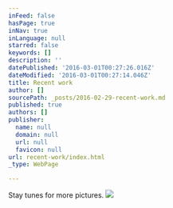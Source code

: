 ```yaml
---
inFeed: false
hasPage: true
inNav: true
inLanguage: null
starred: false
keywords: []
description: ''
datePublished: '2016-03-01T00:27:26.016Z'
dateModified: '2016-03-01T00:27:14.046Z'
title: Recent work
author: []
sourcePath: _posts/2016-02-29-recent-work.md
published: true
authors: []
publisher:
  name: null
  domain: null
  url: null
  favicon: null
url: recent-work/index.html
_type: WebPage

---
```

Stay tunes for more pictures.
![](https://the-grid-user-content.s3-us-west-2.amazonaws.com/18cdb812-bf0e-426b-97db-59d82f40eb78.JPG)